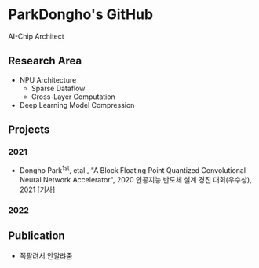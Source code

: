 # ParkDongho's GitHub
AI-Chip Architect

## Research Area
* NPU Architecture
  * Sparse Dataflow
  * Cross-Layer Computation
* Deep Learning Model Compression

## Projects
### 2021
* Dongho Park<sup>1st</sup>, etal., "A Block Floating Point Quantized Convolutional Neural Network Accelerator", 2020 인공지능 반도체 설계 경진 대회(우수상), 2021 [[기사]](https://www.msit.go.kr/bbs/view.do?sCode=user&mId=113&mPid=112&pageIndex=3&bbsSeqNo=94&nttSeqNo=3180308&searchOpt=ALL&searchTxt=)

### 2022

## Publication
* 쪽팔려서 안알랴줌


